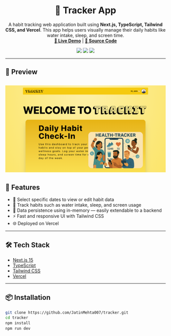 
<h1 align="center">🧭 Tracker App</h1>

<p align="center">A habit tracking web application built using <strong>Next.js, TypeScript, Tailwind CSS, and Vercel</strong>. This app helps users visually manage their daily habits like water intake, sleep, and screen time.
  <br />
  <a href="https://tracker-six-gilt.vercel.app"><strong>🔗 Live Demo</strong></a> |
  <a href="https://github.com/JatinMehta007/tracker"><strong>🧠 Source Code</strong></a>
</p>

<p align="center">
  <img src="https://img.shields.io/github/license/JatinMehta007/tracker" />
  <img src="https://img.shields.io/github/stars/JatinMehta007/tracker?style=social" />
  <img src="https://img.shields.io/github/forks/JatinMehta007/tracker?style=social" />
</p>

---

## 📸 Preview

![Dashboard Screenshot](./public/images/dash.png) 
---
## 🚀 Features

- 📅 Select specific dates to view or edit habit data
- 🧪 Track habits such as water intake, sleep, and screen usage
- 💾 Data persistence using in-memory — easily extendable to a backend
- ⚡ Fast and responsive UI with Tailwind CSS
- 🌐 Deployed on Vercel

---

## 🛠️ Tech Stack

- [Next.js 15](https://nextjs.org/)
- [TypeScript](https://www.typescriptlang.org/)
- [Tailwind CSS](https://tailwindcss.com/)
- [Vercel](https://vercel.com)

---

## 📦 Installation

```bash
git clone https://github.com/JatinMehta007/tracker.git
cd tracker
npm install
npm run dev

